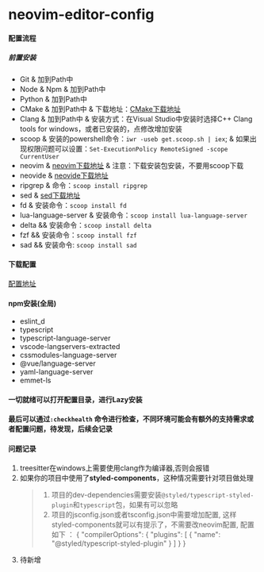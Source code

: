# neovim-editor-config

#### 配置流程

##### 前置安装
- Git & 加到Path中
- Node & Npm & 加到Path中
- Python & 加到Path中
- CMake & 加到Path中 & 下载地址：[CMake下载地址](https://cmake.org/download/)
- Clang & 加到Path中 & 安装方式：在Visual Studio中安装时选择C++ Clang tools for windows，或者已安装的，点修改增加安装
- scoop & 安装的powershell命令：```iwr -useb get.scoop.sh | iex```; & 如果出现权限问题可以设置：```Set-ExecutionPolicy RemoteSigned -scope CurrentUser```
- neovim & [neovim下载地址](https://github.com/neovim/neovim/blob/master/INSTALL.md) & 注意：下载安装包安装，不要用scoop下载
- neovide & [neovide下载地址](https://neovide.dev/)
- ripgrep & 命令：```scoop install ripgrep```
- sed & [sed下载地址](https://ftp.gnu.org/gnu/sed/)
- fd & 安装命令：```scoop install fd```
- lua-language-server & 安装命令：```scoop install lua-language-server```
- delta && 安装命令：```scoop install delta```
- fzf && 安装命令：```scoop install fzf```
- sad && 安装命令: ```scoop install sad```

#### 下载配置
[配置地址](git@github.com:somnus9527/neovim-editor-config.git)

#### npm安装(全局)
- eslint_d
- typescript
- typescript-language-server
- vscode-langservers-extracted
- cssmodules-language-server
- @vue/language-server
- yaml-language-server
- emmet-ls 

#### 一切就绪可以打开配置目录，进行Lazy安装

#### 最后可以通过`:checkhealth` 命令进行检查，不同环境可能会有额外的支持需求或者配置问题，待发现，后续会记录

#### 问题记录
1. treesitter在windows上需要使用clang作为编译器,否则会报错
2. 如果你的项目中使用了**styled-components**，这种情况需要针对项目做处理
    > 1. 项目的dev-dependencies需要安装`@styled/typescript-styled-plugin`和`typescript`包，如果有可以忽略
    > 2. 项目的jsconfig.json或者tsconfig.json中需要增加配置, 这样styled-components就可以有提示了，不需要改neovim配置, 配置如下 ：
    > { "compilerOptions": {
    >    "plugins": [
    >        {
    >            "name": "@styled/typescript-styled-plugin"
    >        }
    >    ]
    > } }
3. 待新增
